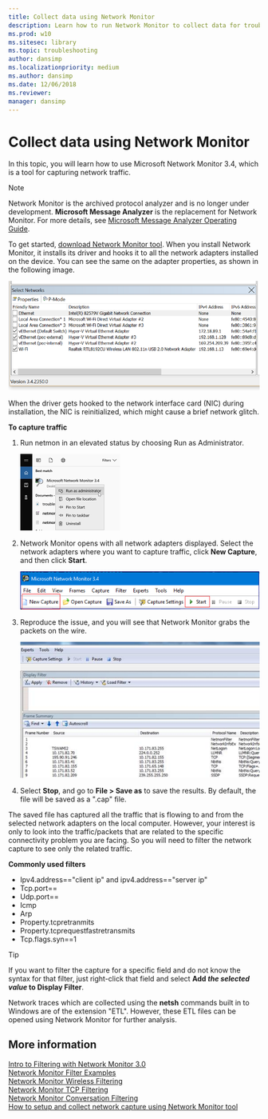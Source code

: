 ```yaml
---
title: Collect data using Network Monitor
description: Learn how to run Network Monitor to collect data for troubleshooting TCP/IP connectivity.
ms.prod: w10
ms.sitesec: library
ms.topic: troubleshooting
author: dansimp
ms.localizationpriority: medium
ms.author: dansimp
ms.date: 12/06/2018
ms.reviewer: 
manager: dansimp
---
```


# Collect data using Network Monitor

In this topic, you will learn how to use Microsoft Network Monitor 3.4, which is a tool for capturing network traffic.

> [!NOTE]
> Network Monitor is the archived protocol analyzer and is no longer under development. **Microsoft Message Analyzer** is the replacement for Network Monitor. For more details, see [Microsoft Message Analyzer Operating Guide](https://docs.microsoft.com/message-analyzer/microsoft-message-analyzer-operating-guide).

To get started, [download Network Monitor tool](https://www.microsoft.com/download/details.aspx?id=4865). When you install Network Monitor, it installs its driver and hooks it to all the network adapters installed on the device. You can see the same on the adapter properties, as shown in the following image.

![Adapters](images/nm-adapters.png)

When the driver gets hooked to the network interface card (NIC) during installation, the NIC is reinitialized, which might cause a brief network glitch.

**To capture traffic**

1. Run netmon in an elevated status by choosing Run as Administrator.

    ![Image of Start search results for Netmon](images/nm-start.png)

2. Network Monitor opens with all network adapters displayed. Select the network adapters where you want to capture traffic, click **New Capture**, and then click **Start**.

    ![Image of the New Capture option on menu](images/tcp-ts-4.png)

3. Reproduce the issue, and you will see that Network Monitor grabs the packets on the wire.

    ![Frame summary of network packets](images/tcp-ts-5.png)

4. Select **Stop**, and go to **File > Save as** to save the results. By default, the file will be saved as a ".cap" file.

The saved file has captured all the traffic that is flowing to and from the selected network adapters on the local computer. However, your interest is only to look into the traffic/packets that are related to the specific connectivity problem you are facing. So you will need to filter the network capture to see only the related traffic. 
 
**Commonly used filters**
 
- Ipv4.address=="client ip" and ipv4.address=="server ip"
- Tcp.port==
- Udp.port==
- Icmp 
- Arp 
- Property.tcpretranmits
- Property.tcprequestfastretransmits
- Tcp.flags.syn==1
 
>[!TIP]
>If you want to filter the capture for a specific field and do not know the syntax for that filter, just right-click that field and select **Add *the selected value* to Display Filter**. 
 
Network traces which are collected using the **netsh** commands built in to Windows are of the extension "ETL". However, these ETL files can be opened using Network Monitor for further analysis. 

## More information

[Intro to Filtering with Network Monitor 3.0](https://blogs.technet.microsoft.com/netmon/2006/10/17/intro-to-filtering-with-network-monitor-3-0/)<br>
[Network Monitor Filter Examples](https://blogs.technet.microsoft.com/rmilne/2016/08/11/network-monitor-filter-examples/)<br>
[Network Monitor Wireless Filtering](https://social.technet.microsoft.com/wiki/contents/articles/1900.network-monitor-wireless-filtering.aspx)<br>
[Network Monitor TCP Filtering](https://social.technet.microsoft.com/wiki/contents/articles/1134.network-monitor-tcp-filtering.aspx)<br>
[Network Monitor Conversation Filtering](https://social.technet.microsoft.com/wiki/contents/articles/1829.network-monitor-conversation-filtering.aspx)<br>
[How to setup and collect network capture using Network Monitor tool](https://blogs.technet.microsoft.com/msindiasupp/2011/08/10/how-to-setup-and-collect-network-capture-using-network-monitor-tool/)<br>
